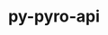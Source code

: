 ---
title: "py-pyro-api"
layout: cache
categories: [package, develop]
meta: {"versions": ["0.1.2"], "compilers": ["apple-clang@=14.0.0", "apple-clang@=14.0.3", "gcc@=11.3.0", "gcc@=7.3.1"], "oss": ["amzn2", "ubuntu22.04", "ventura"], "platforms": ["darwin", "linux"], "targets": ["aarch64", "ivybridge", "x86_64_v3"], "stacks": ["ml-darwin-aarch64-mps", "ml-linux-x86_64-cpu", "ml-linux-x86_64-cuda", "root"], "num_specs": 21, "num_specs_by_stack": {"ml-darwin-aarch64-mps": 8, "root": 21, "ml-linux-x86_64-cpu": 7, "ml-linux-x86_64-cuda": 7}}
spec_details: [{"hash": "5j226aieberrjohi7cbubptwvlys5n5a", "compiler": "apple-clang@=14.0.0", "versions": ["0.1.2"], "os": "ventura", "platform": "darwin", "target": "aarch64", "variants": ["build_system=python_pip"], "stacks": ["ml-darwin-aarch64-mps", "root"], "size": "-", "tarball": "https://binaries.spack.io/develop/build_cache/darwin-ventura-aarch64/apple-clang-14.0.0/py-pyro-api-0.1.2/darwin-ventura-aarch64-apple-clang-14.0.0-py-pyro-api-0.1.2-5j226aieberrjohi7cbubptwvlys5n5a.spack"}, {"hash": "6h7fok5w3sq7jhcztawdq3cdsrsbgdl7", "compiler": "apple-clang@=14.0.0", "versions": ["0.1.2"], "os": "ventura", "platform": "darwin", "target": "aarch64", "variants": ["build_system=python_pip"], "stacks": ["ml-darwin-aarch64-mps", "root"], "size": "-", "tarball": "https://binaries.spack.io/develop/build_cache/darwin-ventura-aarch64/apple-clang-14.0.0/py-pyro-api-0.1.2/darwin-ventura-aarch64-apple-clang-14.0.0-py-pyro-api-0.1.2-6h7fok5w3sq7jhcztawdq3cdsrsbgdl7.spack"}, {"hash": "7ihghrrmgntvypg2znktoi5pvqaraaxg", "compiler": "apple-clang@=14.0.0", "versions": ["0.1.2"], "os": "ventura", "platform": "darwin", "target": "aarch64", "variants": ["build_system=python_pip"], "stacks": ["ml-darwin-aarch64-mps", "root"], "size": "-", "tarball": "https://binaries.spack.io/develop/build_cache/darwin-ventura-aarch64/apple-clang-14.0.0/py-pyro-api-0.1.2/darwin-ventura-aarch64-apple-clang-14.0.0-py-pyro-api-0.1.2-7ihghrrmgntvypg2znktoi5pvqaraaxg.spack"}, {"hash": "kl5bduedlaz7j3rjul6nyi3rkfd6ebc5", "compiler": "apple-clang@=14.0.0", "versions": ["0.1.2"], "os": "ventura", "platform": "darwin", "target": "aarch64", "variants": ["build_system=python_pip"], "stacks": ["ml-darwin-aarch64-mps", "root"], "size": "-", "tarball": "https://binaries.spack.io/develop/build_cache/darwin-ventura-aarch64/apple-clang-14.0.0/py-pyro-api-0.1.2/darwin-ventura-aarch64-apple-clang-14.0.0-py-pyro-api-0.1.2-kl5bduedlaz7j3rjul6nyi3rkfd6ebc5.spack"}, {"hash": "kesukxytg7vchrt7euhasedmyp3d4slr", "compiler": "apple-clang@=14.0.0", "versions": ["0.1.2"], "os": "ventura", "platform": "darwin", "target": "aarch64", "variants": ["build_system=python_pip"], "stacks": ["ml-darwin-aarch64-mps", "root"], "size": "-", "tarball": "https://binaries.spack.io/develop/build_cache/darwin-ventura-aarch64/apple-clang-14.0.0/py-pyro-api-0.1.2/darwin-ventura-aarch64-apple-clang-14.0.0-py-pyro-api-0.1.2-kesukxytg7vchrt7euhasedmyp3d4slr.spack"}, {"hash": "k5pwznvlvhwpwnpquwq425je5mjals2q", "compiler": "apple-clang@=14.0.0", "versions": ["0.1.2"], "os": "ventura", "platform": "darwin", "target": "aarch64", "variants": ["build_system=python_pip"], "stacks": ["ml-darwin-aarch64-mps", "root"], "size": "-", "tarball": "https://binaries.spack.io/develop/build_cache/darwin-ventura-aarch64/apple-clang-14.0.0/py-pyro-api-0.1.2/darwin-ventura-aarch64-apple-clang-14.0.0-py-pyro-api-0.1.2-k5pwznvlvhwpwnpquwq425je5mjals2q.spack"}, {"hash": "sc3bhdvn7gjvudxvmm4znou2uotgms2m", "compiler": "apple-clang@=14.0.3", "versions": ["0.1.2"], "os": "ventura", "platform": "darwin", "target": "aarch64", "variants": ["build_system=python_pip"], "stacks": ["ml-darwin-aarch64-mps", "root"], "size": "-", "tarball": "https://binaries.spack.io/develop/build_cache/darwin-ventura-aarch64/apple-clang-14.0.3/py-pyro-api-0.1.2/darwin-ventura-aarch64-apple-clang-14.0.3-py-pyro-api-0.1.2-sc3bhdvn7gjvudxvmm4znou2uotgms2m.spack"}, {"hash": "vdfodacwfroajlpqhxok6gsgfstx2lhs", "compiler": "apple-clang@=14.0.3", "versions": ["0.1.2"], "os": "ventura", "platform": "darwin", "target": "aarch64", "variants": ["build_system=python_pip"], "stacks": ["ml-darwin-aarch64-mps", "root"], "size": "-", "tarball": "https://binaries.spack.io/develop/build_cache/darwin-ventura-aarch64/apple-clang-14.0.3/py-pyro-api-0.1.2/darwin-ventura-aarch64-apple-clang-14.0.3-py-pyro-api-0.1.2-vdfodacwfroajlpqhxok6gsgfstx2lhs.spack"}, {"hash": "w23bmjuaa3pmb54cag4rx4o45mgkeu3z", "compiler": "gcc@=7.3.1", "versions": ["0.1.2"], "os": "amzn2", "platform": "linux", "target": "ivybridge", "variants": ["build_system=python_pip"], "stacks": ["root"], "size": "-", "tarball": "https://binaries.spack.io/develop/build_cache/linux-amzn2-ivybridge/gcc-7.3.1/py-pyro-api-0.1.2/linux-amzn2-ivybridge-gcc-7.3.1-py-pyro-api-0.1.2-w23bmjuaa3pmb54cag4rx4o45mgkeu3z.spack"}, {"hash": "4tekm34ks23klm6e3qo6nd6haqao5ruh", "compiler": "gcc@=7.3.1", "versions": ["0.1.2"], "os": "amzn2", "platform": "linux", "target": "ivybridge", "variants": ["build_system=python_pip"], "stacks": ["root"], "size": "-", "tarball": "https://binaries.spack.io/develop/build_cache/linux-amzn2-ivybridge/gcc-7.3.1/py-pyro-api-0.1.2/linux-amzn2-ivybridge-gcc-7.3.1-py-pyro-api-0.1.2-4tekm34ks23klm6e3qo6nd6haqao5ruh.spack"}, {"hash": "t6mtgtvkx6zm2uq7r3w4khjp5pkw7gf3", "compiler": "gcc@=7.3.1", "versions": ["0.1.2"], "os": "amzn2", "platform": "linux", "target": "x86_64_v3", "variants": ["build_system=python_pip"], "stacks": ["root"], "size": "-", "tarball": "https://binaries.spack.io/develop/build_cache/linux-amzn2-x86_64_v3/gcc-7.3.1/py-pyro-api-0.1.2/linux-amzn2-x86_64_v3-gcc-7.3.1-py-pyro-api-0.1.2-t6mtgtvkx6zm2uq7r3w4khjp5pkw7gf3.spack"}, {"hash": "mpqlawi34auairxmxof5vot6fsyujjdj", "compiler": "gcc@=7.3.1", "versions": ["0.1.2"], "os": "amzn2", "platform": "linux", "target": "x86_64_v3", "variants": ["build_system=python_pip"], "stacks": ["root"], "size": "-", "tarball": "https://binaries.spack.io/develop/build_cache/linux-amzn2-x86_64_v3/gcc-7.3.1/py-pyro-api-0.1.2/linux-amzn2-x86_64_v3-gcc-7.3.1-py-pyro-api-0.1.2-mpqlawi34auairxmxof5vot6fsyujjdj.spack"}, {"hash": "kiowl2lonidfxr7ryswnkf2zjfmplcmr", "compiler": "gcc@=7.3.1", "versions": ["0.1.2"], "os": "amzn2", "platform": "linux", "target": "x86_64_v3", "variants": [], "stacks": ["root"], "size": "-", "tarball": "https://binaries.spack.io/develop/build_cache/linux-amzn2-x86_64_v3/gcc-7.3.1/py-pyro-api-0.1.2/linux-amzn2-x86_64_v3-gcc-7.3.1-py-pyro-api-0.1.2-kiowl2lonidfxr7ryswnkf2zjfmplcmr.spack"}, {"hash": "jzvtyuq46sce4iufjhe7np5pbsmbkpew", "compiler": "gcc@=7.3.1", "versions": ["0.1.2"], "os": "amzn2", "platform": "linux", "target": "x86_64_v3", "variants": [], "stacks": ["root"], "size": "-", "tarball": "https://binaries.spack.io/develop/build_cache/linux-amzn2-x86_64_v3/gcc-7.3.1/py-pyro-api-0.1.2/linux-amzn2-x86_64_v3-gcc-7.3.1-py-pyro-api-0.1.2-jzvtyuq46sce4iufjhe7np5pbsmbkpew.spack"}, {"hash": "wr66k44dmaqrvv3zyqadwzr4n7sra2cj", "compiler": "gcc@=11.3.0", "versions": ["0.1.2"], "os": "ubuntu22.04", "platform": "linux", "target": "x86_64_v3", "variants": ["build_system=python_pip"], "stacks": ["root", "ml-linux-x86_64-cpu", "ml-linux-x86_64-cuda"], "size": "-", "tarball": "https://binaries.spack.io/develop/build_cache/linux-ubuntu22.04-x86_64_v3/gcc-11.3.0/py-pyro-api-0.1.2/linux-ubuntu22.04-x86_64_v3-gcc-11.3.0-py-pyro-api-0.1.2-wr66k44dmaqrvv3zyqadwzr4n7sra2cj.spack"}, {"hash": "az2n6jsqnzsqm57ursiz5pu2cyxkty6j", "compiler": "gcc@=11.3.0", "versions": ["0.1.2"], "os": "ubuntu22.04", "platform": "linux", "target": "x86_64_v3", "variants": ["build_system=python_pip"], "stacks": ["root", "ml-linux-x86_64-cpu", "ml-linux-x86_64-cuda"], "size": "-", "tarball": "https://binaries.spack.io/develop/build_cache/linux-ubuntu22.04-x86_64_v3/gcc-11.3.0/py-pyro-api-0.1.2/linux-ubuntu22.04-x86_64_v3-gcc-11.3.0-py-pyro-api-0.1.2-az2n6jsqnzsqm57ursiz5pu2cyxkty6j.spack"}, {"hash": "czabj4xwmlwrpzwzbzrolueoxnu255ps", "compiler": "gcc@=11.3.0", "versions": ["0.1.2"], "os": "ubuntu22.04", "platform": "linux", "target": "x86_64_v3", "variants": ["build_system=python_pip"], "stacks": ["root", "ml-linux-x86_64-cpu", "ml-linux-x86_64-cuda"], "size": "-", "tarball": "https://binaries.spack.io/develop/build_cache/linux-ubuntu22.04-x86_64_v3/gcc-11.3.0/py-pyro-api-0.1.2/linux-ubuntu22.04-x86_64_v3-gcc-11.3.0-py-pyro-api-0.1.2-czabj4xwmlwrpzwzbzrolueoxnu255ps.spack"}, {"hash": "xzkv5fski62vasqqounwpn3azmlmypkh", "compiler": "gcc@=11.3.0", "versions": ["0.1.2"], "os": "ubuntu22.04", "platform": "linux", "target": "x86_64_v3", "variants": ["build_system=python_pip"], "stacks": ["root", "ml-linux-x86_64-cpu", "ml-linux-x86_64-cuda"], "size": "-", "tarball": "https://binaries.spack.io/develop/build_cache/linux-ubuntu22.04-x86_64_v3/gcc-11.3.0/py-pyro-api-0.1.2/linux-ubuntu22.04-x86_64_v3-gcc-11.3.0-py-pyro-api-0.1.2-xzkv5fski62vasqqounwpn3azmlmypkh.spack"}, {"hash": "cbd7o46s43rca74qcsq2mbelkhxg7bfy", "compiler": "gcc@=11.3.0", "versions": ["0.1.2"], "os": "ubuntu22.04", "platform": "linux", "target": "x86_64_v3", "variants": ["build_system=python_pip"], "stacks": ["root", "ml-linux-x86_64-cpu", "ml-linux-x86_64-cuda"], "size": "-", "tarball": "https://binaries.spack.io/develop/build_cache/linux-ubuntu22.04-x86_64_v3/gcc-11.3.0/py-pyro-api-0.1.2/linux-ubuntu22.04-x86_64_v3-gcc-11.3.0-py-pyro-api-0.1.2-cbd7o46s43rca74qcsq2mbelkhxg7bfy.spack"}, {"hash": "qgav7rcu4rky6hp3iukbs2lalrwgioka", "compiler": "gcc@=11.3.0", "versions": ["0.1.2"], "os": "ubuntu22.04", "platform": "linux", "target": "x86_64_v3", "variants": ["build_system=python_pip"], "stacks": ["root", "ml-linux-x86_64-cpu", "ml-linux-x86_64-cuda"], "size": "-", "tarball": "https://binaries.spack.io/develop/build_cache/linux-ubuntu22.04-x86_64_v3/gcc-11.3.0/py-pyro-api-0.1.2/linux-ubuntu22.04-x86_64_v3-gcc-11.3.0-py-pyro-api-0.1.2-qgav7rcu4rky6hp3iukbs2lalrwgioka.spack"}, {"hash": "aizjgs4mxamtpxdryx46novdwurn553b", "compiler": "gcc@=11.3.0", "versions": ["0.1.2"], "os": "ubuntu22.04", "platform": "linux", "target": "x86_64_v3", "variants": ["build_system=python_pip"], "stacks": ["root", "ml-linux-x86_64-cpu", "ml-linux-x86_64-cuda"], "size": "-", "tarball": "https://binaries.spack.io/develop/build_cache/linux-ubuntu22.04-x86_64_v3/gcc-11.3.0/py-pyro-api-0.1.2/linux-ubuntu22.04-x86_64_v3-gcc-11.3.0-py-pyro-api-0.1.2-aizjgs4mxamtpxdryx46novdwurn553b.spack"}]
---